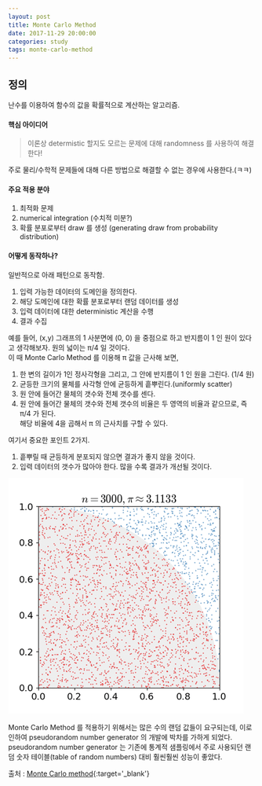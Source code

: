 ```yaml
---
layout: post
title: Monte Carlo Method
date: 2017-11-29 20:00:00
categories: study
tags: monte-carlo-method
---
```


## 정의
난수를 이용하여 함수의 값을 확률적으로 계산하는 알고리즘.  
#### 핵심 아이디어
> 이론상 determistic 할지도 모르는 문제에 대해 randomness 를 사용하여 해결한다!

주로 물리/수학적 문제들에 대해 다른 방법으로 해결할 수 없는 경우에 사용한다.(ㅋㅋ)

#### 주요 적용 분야
1. 최적화 문제
2. numerical integration (수치적 미분?)
3. 확률 분포로부터 draw 를 생성 (generating draw from probability distribution)

#### 어떻게 동작하나?
일반적으로 아래 패턴으로 동작함.
1. 입력 가능한 데이터의 도메인을 정의한다.
2. 해당 도메인에 대한 확률 분포로부터 랜덤 데이터를 생성
3. 입력 데이터에 대한 deterministic 계산을 수행
4. 결과 수집

예를 들어, (x,y) 그래프의 1 사분면에 (0, 0) 을 중점으로 하고 반지름이 1 인 원이 있다고 생각해보자. 원의 넓이는 π/4 일 것이다.  
이 때 Monte Carlo Method 를 이용해 π 값을 근사해 보면,  
1. 한 변의 길이가 1인 정사각형을 그리고, 그 안에 반지름이 1 인 원을 그린다. (1/4 원)
2. 균등한 크기의 물체를 사각형 안에 균등하게 흩뿌린다.(uniformly scatter)
3. 원 안에 들어간 물체의 갯수와 전체 갯수를 센다.
4. 원 안에 들어간 물체의 갯수와 전체 갯수의 비율은 두 영역의 비율과 같으므로, 즉 π/4 가 된다.  
해당 비율에 4을 곱해서 π 의 근사치를 구할 수 있다.  

여기서 중요한 포인트 2가지.  
>
1. 흩뿌릴 때 균등하게 분포되지 않으면 결과가 좋지 않을 것이다.
2. 입력 데이터의 갯수가 많아야 한다. 많을 수록 결과가 개선될 것이다.

![monte carlo method](/public/img/monte.gif)

Monte Carlo Method 를 적용하기 위해서는 많은 수의 랜덤 값들이 요구되는데, 이로 인하여 pseudorandom number generator 의 개발에 박차를 가하게 되었다. pseudorandom number generator 는 기존에 통계적 샘플링에서 주로 사용되던 랜덤 숫자 테이블(table of random numbers) 대비 훨씬훨씬 성능이 좋았다.

출처 : [Monte Carlo method](https://en.wikipedia.org/wiki/Monte_Carlo_method){:target='_blank'}
